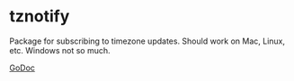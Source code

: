 # tznotify

Package for subscribing to timezone updates. Should work on Mac, Linux, etc. Windows not so much.

[GoDoc](https://pkg.go.dev/jonwillia.ms/tznotify)